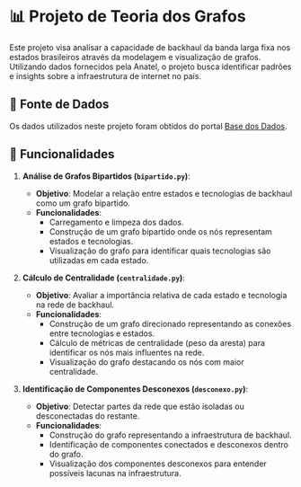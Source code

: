 # 📊 Projeto de Teoria dos Grafos

Este projeto visa analisar a capacidade de backhaul da banda larga fixa nos estados brasileiros através da modelagem e visualização de grafos. Utilizando dados fornecidos pela Anatel, o projeto busca identificar padrões e insights sobre a infraestrutura de internet no país.

## 🎲 Fonte de Dados

Os dados utilizados neste projeto foram obtidos do portal [Base dos Dados](https://basedosdados.org/dataset/4ba41417-ba19-4022-bc24-6837db973009?table=f8fd49ab-cf6e-40dc-9344-d251c22ee4ab).

## 💠 Funcionalidades


1. **Análise de Grafos Bipartidos (`bipartido.py`)**:
   - **Objetivo**: Modelar a relação entre estados e tecnologias de backhaul como um grafo bipartido.
   - **Funcionalidades**:
     - Carregamento e limpeza dos dados.
     - Construção de um grafo bipartido onde os nós representam estados e tecnologias.
     - Visualização do grafo para identificar quais tecnologias são utilizadas em cada estado.

2. **Cálculo de Centralidade (`centralidade.py`)**:
   - **Objetivo**: Avaliar a importância relativa de cada estado e tecnologia na rede de backhaul.
   - **Funcionalidades**:
     - Construção de um grafo direcionado representando as conexões entre tecnologias e estados.
     - Cálculo de métricas de centralidade (peso da aresta) para identificar os nós mais influentes na rede.
     - Visualização do grafo destacando os nós com maior centralidade.

3. **Identificação de Componentes Desconexos (`desconexo.py`)**:
   - **Objetivo**: Detectar partes da rede que estão isoladas ou desconectadas do restante.
   - **Funcionalidades**:
     - Construção do grafo representando a infraestrutura de backhaul.
     - Identificação de componentes conectados e desconexos dentro do grafo.
     - Visualização dos componentes desconexos para entender possíveis lacunas na infraestrutura.
